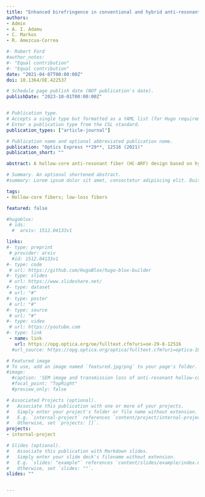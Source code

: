 ```yaml
---
title: "Enhanced birefringence in conventional and hybrid anti-resonant hollow-core fibers"
authors:
- Admin
- A. I. Adamu
- C. Markos
- R. Amezcua-Correa

#- Robert Ford
#author_notes:
#- "Equal contribution"
#- "Equal contribution"
date: "2021-04-07T00:00:00Z"
doi: 10.1364/OE.422537

# Schedule page publish date (NOT publication's date).
publishDate: "2023-10-01T00:00:00Z"


# Publication type.
# Accepts a single type but formatted as a YAML list (for Hugo requirements).
# Enter a publication type from the CSL standard.
publication_types: ["article-journal"]

# Publication name and optional abbreviated publication name.
publication: "Optics Express **29**, 12516 (2021)"
publication_short: ""

abstract: A hollow-core anti-resonant fiber (HC-ARF) design based on hybrid silica/silicon cladding is proposed for single-polarization, single-mode and high birefringence. We show that by adding silicon layers in a semi-nested HC-ARF, one of the polarization states can be strongly suppressed while simultaneously maintaining low propagation loss for other polarization states, single-mode and high birefiringence. The optimized HC-ARF design exhibits propagation loss, high birefringence, and polarization-extinction ratio of 0.05 dB/m, 0.5 × 10^−4, >300 respectively for y-polarization while the loss of x-polarization is >5 dB/m at 1064 nm. The fiber also has low bend-loss and thus can be coiled to a small bend radii of 5 cm having ≈0.06 dB/m bend loss.

# Summary. An optional shortened abstract.
#summary: Lorem ipsum dolor sit amet, consectetur adipiscing elit. Duis posuere tellus ac convallis placerat. Proin tincidunt magna sed ex sollicitudin condimentum.

tags:
- Hollow-core fibers; low-loss fibers

featured: false

#hugoblox:
 # ids:
  #  arxiv: 1512.04133v1

links:
#- type: preprint
 # provider: arxiv
  #id: 1512.04133v1
#- type: code
 # url: https://github.com/HugoBlox/hugo-blox-builder
#- type: slides
 # url: https://www.slideshare.net/
#- type: dataset
 # url: "#"
#- type: poster
 # url: "#"
#- type: source
 # url: "#"
#- type: video
 # url: https://youtube.com
#- type: link
 - name: link
   url: https://opg.optica.org/oe/fulltext.cfm?uri=oe-29-8-12516
  #url_source: https://opg.optica.org/optica/fulltext.cfm?uri=optica-10-10-1253

# Featured image
# To use, add an image named `featured.jpg/png` to your page's folder. 
#image:
  #caption: 'SEM image and transmission loss of anti-resonant hollow-core fiber'
  #focal_point: "TopRight"
  #preview_only: false

# Associated Projects (optional).
#   Associate this publication with one or more of your projects.
#   Simply enter your project's folder or file name without extension.
#   E.g. `internal-project` references `content/project/internal-project/index.md`.
#   Otherwise, set `projects: []`.
projects:
- internal-project

# Slides (optional).
#   Associate this publication with Markdown slides.
#   Simply enter your slide deck's filename without extension.
#   E.g. `slides: "example"` references `content/slides/example/index.md`.
#   Otherwise, set `slides: ""`.
slides: ""


---
```

